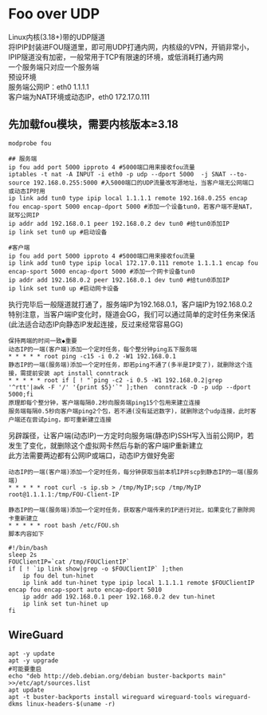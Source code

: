 # Foo over UDP 
Linux内核(3.18+)带的UDP隧道<br>
将IPIP封装进FOU隧道里，即可用UDP打通内网，内核级的VPN，开销非常小，IPIP隧道没有加密，一般常用于TCP有限速的环境，或低消耗打通内网<br>
一个服务端只对应一个服务端<br>
预设环境<br>
服务端公网IP：eth0 1.1.1.1<br>
客户端为NAT环境或动态IP，eth0 172.17.0.111<br>

## 先加载fou模块，需要内核版本≥3.18
```modprobe fou```
```
## 服务端
ip fou add port 5000 ipproto 4 #5000端口用来接收fou流量
iptables -t nat -A INPUT -i eth0 -p udp --dport 5000  -j SNAT --to-source 192.168.0.255:5000 #入5000端口的UDP流量改写源地址，当客户端无公网端口或动态IP时用
ip link add tun0 type ipip local 1.1.1.1 remote 192.168.0.255 encap fou encap-sport 5000 encap-dport 5000 #添加一个设备tun0，若客户端不是NAT，就写公网IP
ip addr add 192.168.0.1 peer 192.168.0.2 dev tun0 #给tun0添加IP
ip link set tun0 up #启动设备
 
#客户端
ip fou add port 5000 ipproto 4 #5000端口用来接收fou流量
ip link add tun0 type ipip local 172.17.0.111 remote 1.1.1.1 encap fou encap-sport 5000 encap-dport 5000 #添加一个网卡设备tun0
ip addr add 192.168.0.2 peer 192.168.0.1 dev tun0 #给tun0添加IP
ip link set tun0 up #启动网卡设备
```
执行完毕后一般隧道就打通了，服务端IP为192.168.0.1，客户端IP为192.168.0.2<br>
特别注意，当客户端IP变化时，隧道会GG，我们可以通过简单的定时任务来保活(此法适合动态IP向静态IP发起连接，反过来经常容易GG)<br>
```
保持两端的时间一致◆重要
动态IP的一端(客户端)添加一个定时任务，每个整分钟ping五下服务端
* * * * * root ping -c15 -i 0.2 -W1 192.168.0.1 
静态IP的一端(服务端)添加一个定时任务，即若ping不通了(多半是IP变了)，就删除这个连接，需提前安装 apt install conntrack
* * * * * root if [ ! "`ping -c2 -i 0.5 -W1 192.168.0.2|grep '^rtt'|awk -F '/' '{print $5}'`" ];then  conntrack -D -p udp --dport 5000;fi
原理即每个整分钟，客户端每隔0.2秒向服务端ping15个包用来建立连接
服务端每隔0.5秒向客户端ping2个包，若不通(没有延迟数字)，就删除这个udp连接，此时客户端还在尝试ping，即可重新建立连接
```
另辟蹊径，让客户端(动态IP)一方定时向服务端(静态IP)SSH写入当前公网IP，若发生了变化，就删除这个虚拟网卡然后与新的客户端IP重新建立<br>
此方法需要两边都有公网IP或端口，动态IP方做好免密
```
动态IP的一端(客户端)添加一个定时任务，每分钟获取当前本机IP并scp到静态IP的一端(服务端)
* * * * * root curl -s ip.sb > /tmp/MyIP;scp /tmp/MyIP root@1.1.1.1:/tmp/FOU-Client-IP

静态IP的一端(服务端)添加一个定时任务，获取客户端传来的IP进行对比，如果变化了删除网卡重新建立
* * * * * root bash /etc/FOU.sh
脚本内容如下

#!/bin/bash
sleep 2s
FOUClientIP=`cat /tmp/FOUClientIP`
if [ ! `ip link show|grep -o $FOUClientIP` ];then 
	ip fou del tun-hinet
	ip link add tun-hinet type ipip local 1.1.1.1 remote $FOUClientIP encap fou encap-sport auto encap-dport 5010
	ip addr add 192.168.0.1 peer 192.168.0.2 dev tun-hinet
	ip link set tun-hinet up
fi
```

## WireGuard
```
apt -y update 
apt -y upgrade
#可能要重启
echo "deb http://deb.debian.org/debian buster-backports main" >>/etc/apt/sources.list
apt update
apt -t buster-backports install wireguard wireguard-tools wireguard-dkms linux-headers-$(uname -r)
```



